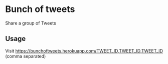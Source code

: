# Bunch of tweets

Share a group of Tweets

## Usage

Visit https://bunchoftweets.herokuapp.com/TWEET_ID,TWEET_ID,TWEET_ID (comma separated)


